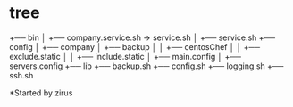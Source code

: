 # tree

+── bin
│   +── company.service.sh -> service.sh
│   +── service.sh
+── config
│   +── company
│       +── backup
│       │   +── centosChef
│       │       +── exclude.static
│       │       +── include.static
│       +── main.config
│       +── servers.config
+── lib
    +── backup.sh
    +── config.sh
    +── logging.sh
    +── ssh.sh

*Started by zirus
